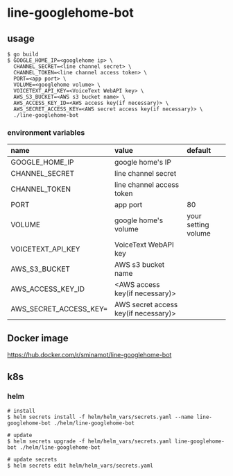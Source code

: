 # line-googlehome-bot

## usage
```
$ go build
$ GOOGLE_HOME_IP=<googlehome ip> \
  CHANNEL_SECRET=<line channel secret> \
  CHANNEL_TOKEN=<line channel access token> \
  PORT=<app port> \
  VOLUME=<googlehome volume> \
  VOICETEXT_API_KEY=<VoiceText WebAPI key> \
  AWS_S3_BUCKET=<AWS s3 bucket name> \
  AWS_ACCESS_KEY_ID=<AWS access key(if necessary)> \
  AWS_SECRET_ACCESS_KEY=<AWS secret access key(if necessary)> \
  ./line-googlehome-bot
```

### environment variables

|name|value|default|
|:--|:--|:--|
|GOOGLE_HOME_IP|google home's IP||
|CHANNEL_SECRET|line channel secret||
|CHANNEL_TOKEN|line channel access token||
|PORT|app port|80|
|VOLUME|google home's volume|your setting volume|
|VOICETEXT_API_KEY|VoiceText WebAPI key||
|AWS_S3_BUCKET|AWS s3 bucket name||
|AWS_ACCESS_KEY_ID|<AWS access key(if necessary)>||
|AWS_SECRET_ACCESS_KEY=|AWS secret access key(if necessary)>||

## Docker image
https://hub.docker.com/r/sminamot/line-googlehome-bot

## k8s
### helm
```
# install
$ helm secrets install -f helm/helm_vars/secrets.yaml --name line-googlehome-bot ./helm/line-googlehome-bot

# update
$ helm secrets upgrade -f helm/helm_vars/secrets.yaml line-googlehome-bot ./helm/line-googlehome-bot

# update secrets
$ helm secrets edit helm/helm_vars/secrets.yaml
```

